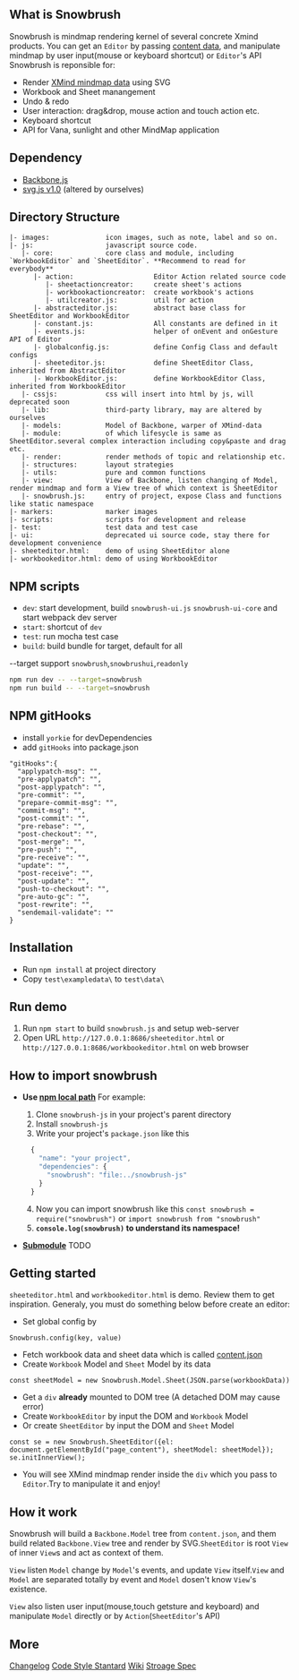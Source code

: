 ## What is Snowbrush
Snowbrush is mindmap rendering kernel of several concrete Xmind products.
You can get an `Editor` by passing [content data](https://hq.xmind.cn:30000/seawind/seawind-node/wikis/Storage%20Specification%20GR2), and manipulate mindmap by user input(mouse or keyboard shortcut) or `Editor`'s API
Snowbrush is reponsible for:
+ Render [XMind mindmap data](https://hq.xmind.cn:30000/seawind/seawind-node/wikis/Storage%20Specification%20GR2) using SVG
+ Workbook and Sheet manangement
+ Undo & redo
+ User interaction: drag&drop, mouse action and touch action etc.
+ Keyboard shortcut
+ API for Vana, sunlight and other MindMap application

## Dependency
+ [Backbone,js](http://backbonejs.org/)
+ [svg.js v1.0](http://svgjs.com/) (altered by ourselves)

## Directory Structure
```
|- images:              icon images, such as note, label and so on.
|- js:                  javascript source code.
   |- core:             core class and module, including `WorkbookEditor` and `SheetEditor`. **Recommend to read for everybody**
      |- action:                    Editor Action related source code
         |- sheetactioncreator:     create sheet's actions
         |- workbookactioncreator:  create workbook's actions
         |- utilcreator.js:         util for action
      |- abstracteditor.js:         abstract base class for SheetEditor and WorkbookEditor
      |- constant.js:               All constants are defined in it
      |- events.js:                 helper of onEvent and onGesture API of Editor
      |- globalconfig.js:           define Config Class and default configs
      |- sheeteditor.js:            define SheetEditor Class, inherited from AbstractEditor
      |- WorkbookEditor.js:         define WorkbookEditor Class, inherited from WorkbookEditor
   |- cssjs:            css will insert into html by js, will deprecated soon
   |- lib:              third-party library, may are altered by ourselves
   |- models:           Model of Backbone, warper of XMind-data
   |- module:           of which lifesycle is same as SheetEditor.several complex interaction including copy&paste and drag etc.
   |- render:           render methods of topic and relationship etc.
   |- structures:       layout strategies
   |- utils:            pure and common functions
   |- view:             View of Backbone, listen changing of Model, render mindmap and form a View tree of which context is SheetEditor
   |- snowbrush.js:     entry of project, expose Class and functions like static namespace
|- markers:             marker images
|- scripts:             scripts for development and release
|- test:                test data and test case
|- ui:                  deprecated ui source code, stay there for development convenience
|- sheeteditor.html:    demo of using SheetEditor alone
|- workbookeditor.html: demo of using WorkbookEditor
```

## NPM scripts
+ `dev`: start development, build `snowbrush-ui.js` `snowbrush-ui-core` and start webpack dev server
+ `start`: shortcut of `dev`
+ `test`: run mocha test case
+ `build`: build bundle for target, default for all

--target support `snowbrush`,`snowbrushui`,`readonly`

```sh
npm run dev -- --target=snowbrush
npm run build -- --target=snowbrush
```

## NPM gitHooks

+ install `yorkie` for devDependencies
+ add `gitHooks` into package.json

```
"gitHooks":{
  "applypatch-msg": "",
  "pre-applypatch": "",
  "post-applypatch": "",
  "pre-commit": "",
  "prepare-commit-msg": "",
  "commit-msg": "",
  "post-commit": "",
  "pre-rebase": "",
  "post-checkout": "",
  "post-merge": "",
  "pre-push": "",
  "pre-receive": "",
  "update": "",
  "post-receive": "",
  "post-update": "",
  "push-to-checkout": "",
  "pre-auto-gc": "",
  "post-rewrite": "",
  "sendemail-validate": ""
}
```

## Installation
+ Run `npm install` at project directory
+ Copy `test\exampledata\` to `test\data\`

## Run demo
1. Run `npm start` to build `snowbrush.js` and setup web-server
2. Open URL `http://127.0.0.1:8686/sheeteditor.html` or `http://127.0.0.1:8686/workbookeditor.html` on web browser

## How to import snowbrush
+ **Use [npm local path](https://docs.npmjs.com/files/package.json#local-paths)**
  For example:
  1. Clone `snowbrush-js` in your project's parent directory
  2. Install `snowbrush-js`
  3. Write your project's `package.json` like this
  ```javascript
    {
      "name": "your project",
      "dependencies": {
        "snowbrush": "file:../snowbrush-js"
      }
    }
  ```
  4. Now you can import snowbrush like this `const snowbrush = require("snowbrush")` or `import snowbrush from "snowbrush"`
  5. **`console.log(snowbrush)` to understand its namespace!**

+ **[Submodule](https://git-scm.com/docs/git-submodule)**
  TODO

## Getting started
`sheeteditor.html` and `workbookeditor.html` is demo. Review them to get inspiration.
Generaly, you must do something below before create an editor:
+ Set global config by
```
Snowbrush.config(key, value)
```
+ Fetch workbook data and sheet data which is called [content.json](https://hq.xmind.cn:30000/seawind/seawind-node/wikis/Storage%20Specification%20GR2)
+ Create `Workbook` Model and `Sheet` Model by its data
```
const sheetModel = new Snowbrush.Model.Sheet(JSON.parse(workbookData))
```
+ Get a `div` **already** mounted to DOM tree (A detached DOM may cause error)
+ Create `WorkbookEditor` by input the DOM and `Workbook` Model
+ Or create `SheetEditor` by input the DOM and `Sheet` Model
```
const se = new Snowbrush.SheetEditor({el: document.getElementById("page_content"), sheetModel: sheetModel});
se.initInnerView();
```
+ You will see XMind mindmap render inside the `div` which you pass to `Editor`.Try to manipulate it and enjoy!

## How it work
Snowbrush will build a `Backbone.Model` tree from `content.json`, and them build related `Backbone.View` tree and render by SVG.`SheetEditor` is root `View` of inner `View`s and act as context of them.

`View` listen `Model` change by `Model`'s events, and update `View` itself.`View` and `Model` are separated totally by event and `Model` dosen't know `View`'s existence.

`View` also listen user input(mouse,touch getsture and keyboard) and manipulate `Model` directly or by `Action`(`SheetEditor`'s API)
## More
[Changelog](https://hq.xmind.cn:30000/xmind/snowbrush/wikis/changelog)
[Code Style Stantard](https://hq.xmind.cn:30000/xmind/snowbrush/wikis/code)
[Wiki](https://hq.xmind.cn:30000/xmind/snowbrush/wikis/Home)
[Stroage Spec](https://hq.xmind.cn:30000/seawind/seawind-node/wikis/Storage%20Specification%20GR2)
